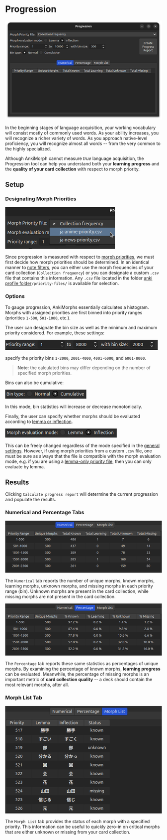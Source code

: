 # Progression

![progression-window.png](../../img/progression-window.png)

In the beginning stages of language acquisition, your working vocabulary will consist mostly of commonly used words.
As your ability increases, you will recognize a richer variety of words. As you approach native-level proficiency,
you will recognize almost all words -- from the very common to the highly specialized. 

Although AnkiMorph cannot measure _true_ language acquisition, the Progression tool can help you understand both
your **learning progress** and the **quality of your card collection** with respect to morph priority.

## Setup

### Designating Morph Priorities

![progression-priority.png](../../img/progression-priority.png)

Since progression is measured with respect to [morph priorities](../setup/prioritizing.md), we must first decide how 
morph priorities should be determined. In an identical manner to [note filters](../setup/settings/note-filter.md#morph-priority), you can either use the morph 
frequencies of your card collection (`Collection frequency`) or you can designate a custom `.csv` file that contains this 
information. Any `.csv` file located in the folder [anki profile folder](../glossary#profile-folder)`/priority-files/` is available for selection. 

### Options

To gauge progression, AnkiMorphs essentially calculates a histogram. Morphs with assigned priorities are first binned
into priority ranges (priorities `1-500`, `501-1000`, etc.). 

The user can designate the bin size as well as the minimum and maximum priority considered. For example, these settings:

![progression-bins.png](../../img/progression-bins.png)

specify the priority bins `1-2000`, `2001-4000`, `4001-6000`, and `6001-8000`. 

> **Note**: the calculated bins may differ depending on the number of specified morph priorities.  

Bins can also be cumulative:

![bins-cumulative.png](../../img/bins-cumulative.png)

In this mode, bin statistics will increase or decrease monotonically.

Finally, the user can specify whether morphs should be evaluated according to [lemma or inflection](../glossary.md#morph).

![progression-morph-evaluation-mode.png](../../img/progression-morph-evaluation-mode.png)

This can be freely changed regardless of the mode specified in the [general settings](../setup/settings/general.md). However, if using
morph priorities from a custom `.csv` file, one must be sure as always that the file is compatible with the morph evaluation mode, e.g. 
if you are using a [lemma-only priority file](../setup/prioritizing.md#custom-lemma-priority-files), then you can only evaluate by lemma.

## Results

Clicking `Calculate progress report` will determine the current progression and populate the results. 

### Numerical and Percentage Tabs

![progression-numerical.png](../../img/progression-numerical.png)

The `Numerical` tab reports the number of unique morphs, known morphs, learning morphs, unknown morphs, and missing morphs in each priority range (bin). Unknown morphs are present in the card collection, while missing morphs are not present in the card collection.

![progression-percentage.png](../../img/progression-percentage.png)

The `Percentage` tab reports these same statistics as percentages of unique morphs. By examining the percentage of known morphs, **learning progress** can be evaluated. Meanwhile, the percentage of missing morphs is an important metric of **card collection quality** -- a deck should contain the most relevant morphs, after all. 

### Morph List Tab

![progression-morph-list.png](../../img/progression-morph-list.png)

The `Morph List` tab provides the status of each morph with a specified priority. This information can be useful to quickly zero-in on critical morphs that are either unknown or missing from your card collection.


